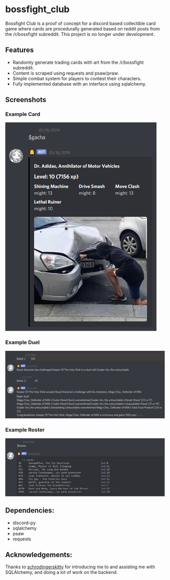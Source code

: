 # bossfight_club

Bossfight Club is a proof of concept for a discord based collectible card game where cards are procedurally generated based on reddit posts from the /r/bossfight subreddit. This project is no longer under development. 

## Features

* Randomly generate trading cards with art from the /r/bossfight subreddit.
* Content is scraped using requests and psaw/praw. 
* Simple combat system for players to contest their characters. 
* Fully implemented database with an interface using sqlalchemy. 

## Screenshots
### Example Card
![Sample Card](screenshots/card_sample.png)

### Example Duel
![Duel Sample](screenshots/duel_sample.png)

### Example Roster
![Roster Sample](screenshots/roster.png)


## Dependencies:

- discord-py 
- sqlalchemy
- psaw
- requests


## Acknowledgements:

Thanks to [schrodingerskitty](https://github.com/SchrodingersKitty) for introducing me to and assisting me with SQLAlchemy, and doing a lot of work on the backend. 